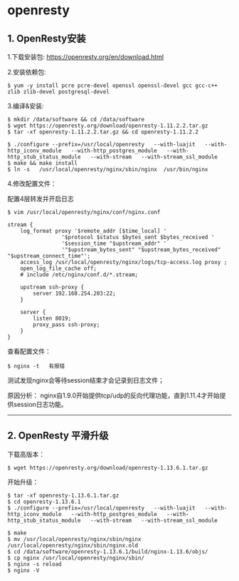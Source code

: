 # openresty

## 1. OpenResty安装

1.下载安装包: https://openresty.org/en/download.html

2.安装依赖包:

```shell
$ yum -y install pcre pcre-devel openssl openssl-devel gcc gcc-c++ zlib zlib-devel postgresql-devel 
```

3.编译&安装:

```shell
$ mkdir /data/software && cd /data/software
$ wget https://openresty.org/download/openresty-1.11.2.2.tar.gz 
$ tar -xf openresty-1.11.2.2.tar.gz && cd openresty-1.11.2.2

$ ./configure --prefix=/usr/local/openresty   --with-luajit   --with-http_iconv_module   --with-http_postgres_module   --with-http_stub_status_module   --with-stream   --with-stream_ssl_module 
$ make && make install
$ ln -s   /usr/local/openresty/nginx/sbin/nginx  /usr/bin/nginx

```

4.修改配置文件：

配置4层转发并开启日志

```shell
$ vim /usr/local/openresty/nginx/conf/nginx.conf

stream {
    log_format proxy '$remote_addr [$time_local] '
                 '$protocol $status $bytes_sent $bytes_received '
                 '$session_time "$upstream_addr" '
                 '"$upstream_bytes_sent" "$upstream_bytes_received" "$upstream_connect_time"';
    access_log /usr/local/openresty/nginx/logs/tcp-access.log proxy ;
    open_log_file_cache off;
    # include /etc/nginx/conf.d/*.stream;

    upstream ssh-proxy {
        server 192.168.254.203:22;
    }

    server {
        listen 8019;
        proxy_pass ssh-proxy;
    }
}
```

查看配置文件：

```shell
$ nginx -t   有报错
```

测试发现nginx会等待session结束才会记录到日志文件；

原因分析：  nginx自1.9.0开始提供tcp/udp的反向代理功能，直到1.11.4才开始提供session日志功能。

---



## 2. OpenResty 平滑升级

下载高版本：

```shell
$ wget https://openresty.org/download/openresty-1.13.6.1.tar.gz
```

开始升级：

```shell
$ tar -xf openresty-1.13.6.1.tar.gz
$ cd openresty-1.13.6.1
$ ./configure --prefix=/usr/local/openresty   --with-luajit   --with-http_iconv_module   --with-http_postgres_module   --with-http_stub_status_module   --with-stream   --with-stream_ssl_module

$ make 
$ mv /usr/local/openresty/nginx/sbin/nginx /usr/local/openresty/nginx/sbin/nginx.old
$ cd /data/software/openresty-1.13.6.1/build/nginx-1.13.6/objs/
$ cp nginx /usr/local/openresty/nginx/sbin/
$ nginx -s reload
$ nginx -V

```

